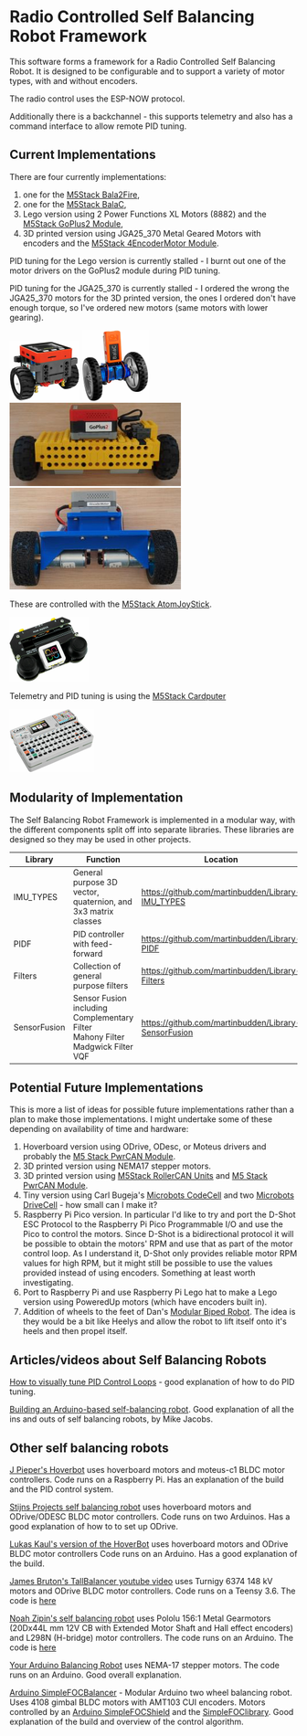# Radio Controlled Self Balancing Robot Framework

This software forms a framework for a Radio Controlled Self Balancing Robot. It is designed to be configurable and to support a variety of motor types,
with and without encoders.

The radio control uses the ESP-NOW protocol.

Additionally there is a backchannel - this supports telemetry and also has a command interface to allow remote PID tuning.

## Current Implementations

There are four currently implementations:

1. one for the [M5Stack Bala2Fire](https://docs.m5stack.com/en/app/bala2fire),
2. one for the [M5Stack BalaC](https://docs.m5stack.com/en/app/balac_plus),
3. Lego version using 2 Power Functions XL Motors (8882) and the [M5Stack GoPlus2 Module](https://docs.m5stack.com/en/module/goplus2),
4. 3D printed version using JGA25_370 Metal Geared Motors with encoders and the [M5Stack 4EncoderMotor Module](https://docs.m5stack.com/en/module/Module_4EncoderMotor_V1.1).

PID tuning for the Lego version is currently stalled - I burnt out one of the motor drivers on the GoPlus2 module during PID tuning.

PID tuning for the JGA25_370 is currently stalled - I ordered the wrong the JGA25_370 motors for the 3D printed version, the ones I ordered
don't have enough torque, so I've ordered new motors (same motors with lower gearing).

![M5Stack Bala2Fire](pictures/Bala2Fire_25pc.png)
![M5Stack BalaC](pictures/BalaC_25pc.png)
![Lego version](pictures/Lego_300.JPG)
![JGA25_370 motor version](pictures/JGA_300.JPG)

These are controlled with the [M5Stack AtomJoyStick](https://shop.m5stack.com/products/atom-joystick-with-m5atoms3).

![M5Stack AtomJoyStick](pictures/AtomJoyStick_25pc.png)

Telemetry and PID tuning is using the [M5Stack Cardputer](https://docs.m5stack.com/en/core/Cardputer)

![M5Stack Cardputer](pictures/Cardputer_25pc.png)

## Modularity of Implementation

The Self Balancing Robot Framework is implemented in a modular way, with the different components split off into separate libraries.
These libraries are designed so they may be used in other projects.

| Library              | Function  | Location |
| -------------------- | --------- | -------- |
| IMU_TYPES            | General purpose 3D vector, quaternion, and 3x3 matrix classes | https://github.com/martinbudden/Library-IMU_TYPES |
| PIDF                 | PID controller with feed-forward | https://github.com/martinbudden/Library-PIDF |
| Filters              | Collection of general purpose filters | https://github.com/martinbudden/Library-Filters |
| SensorFusion         | Sensor Fusion including<br> Complementary Filter<br> Mahony Filter<br> Madgwick Filter<br> VQF | https://github.com/martinbudden/Library-SensorFusion |

## Potential Future Implementations

This is more a list of ideas for possible future implementations rather than a plan to make those implementations. I might undertake some of these depending on
availability of time and hardware:

1. Hoverboard version using ODrive, ODesc, or Moteus drivers and probably the [M5 Stack PwrCAN Module](https://docs.m5stack.com/en/module/Module13.2-PwrCAN).
2. 3D printed version using NEMA17 stepper motors.
3. 3D printed version using [M5Stack RollerCAN Units](https://docs.m5stack.com/en/unit/Unit-RollerCAN) and [M5 Stack PwrCAN Module](https://docs.m5stack.com/en/module/Module13.2-PwrCAN).
4. Tiny version using Carl Bugeja's [Microbots CodeCell](https://microbots.io/products/codecell) and two
[Microbots DriveCell](https://microbots.io/products/drivecell) - how small can I make it?
5. Raspberry Pi Pico version. In particular I'd like to try and port the D-Shot ESC Protocol to the Raspberry Pi Pico Programmable I/O and use the Pico to control
   the motors. Since D-Shot is a bidirectional protocol it will be possible to obtain the motors' RPM and use that as part of the motor control loop. As I understand
   it, D-Shot only provides reliable motor RPM values for high RPM, but it might still be possible to use the values provided instead of using encoders. Something
   at least worth investigating.
6. Port to Raspberry Pi and use Raspberry Pi Lego hat to make a Lego version using PoweredUp motors (which have encoders built in).
7. Addition of wheels to the feet of Dan's [Modular Biped Robot](https://github.com/makerforgetech/modular-biped/wiki). The idea is they would be a bit like Heelys
   and allow the robot to lift itself onto it's heels and then propel itself.

## Articles/videos about Self Balancing Robots

[How to visually tune PID Control Loops](https://www.youtube.com/watch?v=-bQdrvSLqpg) - good explanation of how to do PID tuning.

[Building an Arduino-based self-balancing robot](https://roboticdreams.wordpress.com/2015/04/24/building-an-arduino-based-self-balancing-robot-part-1/).
Good explanation of all the ins and outs of self balancing robots, by Mike Jacobs.

## Other self balancing robots

[J Pieper's Hoverbot](https://jpieper.com/2024/06/06/hoverbot/)
uses hoverboard motors and moteus-c1 BLDC motor controllers.
Code runs on a Raspberry Pi.
Has an explanation of the build and the PID control system.

[Stijns Projects self balancing robot](https://stijnsprojects.github.io/Balancing-robot/)
uses hoverboard motors and ODrive/ODESC BLDC motor controllers.
Code runs on two Arduinos.
Has a good explanation of how to to set up ODrive.

[Lukas Kaul's version of the HoverBot](https://github.com/CharlestonRobotics/ChIMP)
uses hoverboard motors and ODrive BLDC motor controllers
Code runs on an Arduino.
Has a good explanation of the build.

[James Bruton's TallBalancer youtube video](https://www.youtube.com/watch?v=TN6u-D992sw)
uses Turnigy 6374 148 kV motors and ODrive BLDC motor controllers.
Code runs on a Teensy 3.6.
The code is [here](https://github.com/XRobots/TallBalancer/tree/main/Code)

[Noah Zipin's self balancing robot](https://www.youtube.com/watch?v=M7D-TyRbdDE)
uses Pololu 156:1 Metal Gearmotors (20Dx44L mm 12V CB with Extended Motor Shaft and Hall effect encoders) and L298N (H-bridge) motor controllers.
The code runs on an Arduino.
The code is [here](https://github.com/nzipin/Self-Balancing-Robot)

[Your Arduino Balancing Robot](http://www.brokking.net/yabr_main.html)
uses NEMA-17 stepper motors.
The code runs on an Arduino.
Good overall explanation.

[Arduino SimpleFOCBalancer](https://github.com/simplefoc/Arduino-FOC-balancer) - Modular Arduino two wheel balancing robot.
Uses 4108 gimbal BLDC motors with AMT103 CUI encoders.
Motors controlled by an [Arduino SimpleFOCShield](https://docs.simplefoc.com/arduino_simplefoc_shield_showcase)
and the [SimpleFOClibrary](https://docs.simplefoc.com/arduino_simplefoc_library_showcase).
Good explanation of the build and overview of the control algorithm.
